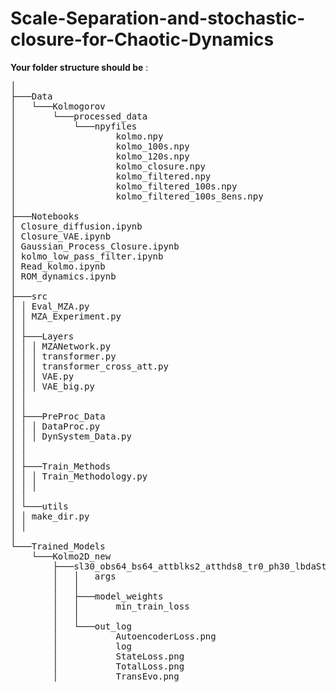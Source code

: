 # Scale-Separation-and-stochastic-closure-for-Chaotic-Dynamics


**Your folder structure should be** : 

<pre>
│
├───Data
│   └───Kolmogorov
│       └───processed_data
│           └───npyfiles
│                   kolmo.npy
│                   kolmo_100s.npy
│                   kolmo_120s.npy
│                   kolmo_closure.npy
│                   kolmo_filtered.npy
│                   kolmo_filtered_100s.npy
│                   kolmo_filtered_100s_8ens.npy
│
├───Notebooks
│ Closure_diffusion.ipynb
│ Closure_VAE.ipynb
│ Gaussian_Process_Closure.ipynb
│ kolmo_low_pass_filter.ipynb
│ Read_kolmo.ipynb
│ ROM_dynamics.ipynb
│
├───src
│ │ Eval_MZA.py
│ │ MZA_Experiment.py
│ │
│ ├───Layers
│ │ │ MZANetwork.py
│ │ │ transformer.py
│ │ │ transformer_cross_att.py
│ │ │ VAE.py
│ │ │ VAE_big.py
│ │
│ │
│ ├───PreProc_Data
│ │ │ DataProc.py
│ │ │ DynSystem_Data.py
│ │
│ │
│ ├───Train_Methods
│ │ │ Train_Methodology.py
│ │ │
│ │
│ └───utils
│ │ make_dir.py
│ │
│
└───Trained_Models
    └───Kolmo2D_new
        ├───sl30_obs64_bs64_attblks2_atthds8_tr0_ph30_lbdaStateLoss1.0_nhd64_0.0005_
        │   │   args
        │   │
        │   ├───model_weights
        │   │       min_train_loss
        │   │
        │   └───out_log
        │           AutoencoderLoss.png
        │           log
        │           StateLoss.png
        │           TotalLoss.png
        │           TransEvo.png
    

    </pre>

